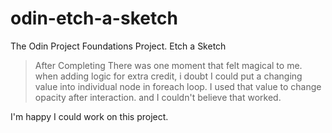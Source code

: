 # odin-etch-a-sketch
The Odin Project Foundations Project. Etch a Sketch


> After Completing
There was one moment that felt magical to me.
when adding logic for extra credit, i doubt I could put a changing value into individual node
in foreach loop.
I used that value to change opacity after interaction.
and I couldn't believe that worked.

I'm happy I could work on this project.